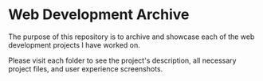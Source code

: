 # Web Development Archive 

The purpose of this repository is to archive and showcase each of the web development projects I have worked on. 

Please visit each folder to see the project's description, all necessary project files, and user experience screenshots.
